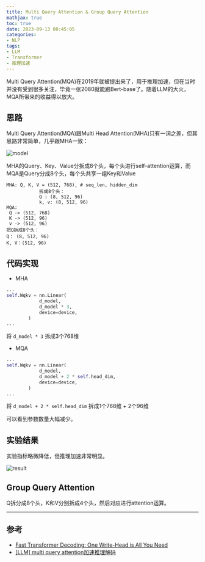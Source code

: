 ```yaml
---
title: Multi Query Attention & Group Query Attention
mathjax: true
toc: true
date: 2023-09-13 00:45:05
categories:
- NLP
tags:
- LLM
- Transformer
- 推理加速
---
```

Multi Query Attention(MQA)在2019年就被提出来了，用于推理加速，但在当时并没有受到很多关注，毕竟一张2080就能跑Bert-base了。随着LLM的大火，MQA所带来的收益得以放大。

<!--more-->

## 思路

Multi Query Attention(MQA)跟Multi Head Attention(MHA)只有一词之差，但其思路非常简单，几乎跟MHA一致：

![model](https://cdn.staticaly.com/gh/TransformersWsz/image_hosting@master/image.59qyg8p1zrw0.png)


MHA的Query、Key、Value分拆成8个头，每个头进行self-attention运算，而MQA是Query分成8个头，每个头共享一组Key和Value

```
MHA: Q, K, V = (512, 768), # seq_len, hidden_dim
			拆成8个头：
			Q : (8, 512, 96) 
			k, v: (8, 512, 96)
MQA: 
 Q -> (512, 768) 
 K -> (512, 96)
 v -> (512, 96)
把Q拆成8个头：
Q： (8, 512, 96)
K, V：(512, 96)
```

## 代码实现
- MHA
```python
...
self.Wqkv = nn.Linear( 
            d_model,
            d_model * 3,
            device=device,
        )
...
```
将 `d_model * 3` 拆成3个768维

- MQA
```python
...
self.Wqkv = nn.Linear( 
            d_model,
            d_model + 2 * self.head_dim,
            device=device,
        )
...
```
将 `d_model + 2 * self.head_dim` 拆成1个768维 + 2个96维

可以看到参数数量大幅减少。

## 实验结果
实验指标略微降低，但推理加速非常明显。

![result](https://cdn.staticaly.com/gh/TransformersWsz/image_hosting@master/image.194dl27xykcg.webp)


## Group Query Attention
Q拆分成8个头，K和V分别拆成4个头，然后对应进行attention运算。
___


## 参考
- [Fast Transformer Decoding: One Write-Head is All
You Need](https://arxiv.org/pdf/1911.02150.pdf)
- [[LLM] multi query attention加速推理解码](https://zhuanlan.zhihu.com/p/645808819)